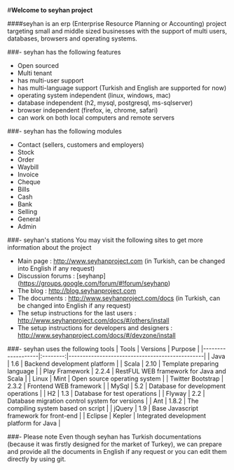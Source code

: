 #**Welcome to seyhan project** 

####seyhan is an erp (Enterprise Resource Planning or Accounting) project targeting small and middle sized businesses with the support of multi users, databases, browsers and operating systems.

###- seyhan has the following features
* Open sourced
* Multi tenant
* has multi-user support 
* has multi-language support (Turkish and English are supported for now)
* operating system independent (linux, windows, mac)
* database independent (h2, mysql, postgresql, ms-sqlserver)
* browser independent (firefox, ie, chrome, safari)
* can work on both local computers and remote servers

###- seyhan has the following modules
* Contact (sellers, customers and employers)
* Stock
* Order
* Waybill
* Invoice
* Cheque
* Bills
* Cash
* Bank
* Selling
* General
* Admin

###- seyhan's stations
You may visit the following sites to get more information about the project
* Main page : http://www.seyhanproject.com (in Turkish, can be changed into English if any request)
* Discussion forums : [seyhanp] (https://groups.google.com/forum/#!forum/seyhanp)
* The blog : http://blog.seyhanproject.com
* The documents : http://www.seyhanproject.com/docs (in Turkish, can be changed into English if any request)
* The setup instructions for the last users : http://www.seyhanproject.com/docs/#/others/install
* The setup instructions for developers and designers : http://www.seyhanproject.com/docs/#/devzone/install

###- seyhan uses the following tools
| Tools             | Versions | Purpose                                        |
|-------------------|:--------:|------------------------------------------------|
| Java              |   1.6    | Backend development platform                   |
| Scala             |   2.10   | Template preparing language                    |
| Play Framework    |  2.2.4   | RestFUL WEB framework for Java and Scala       |
| Linux             |   Mint   | Open source operating system                   |
| Twitter Bootstrap |  2.3.2   | Frontend WEB framework                         |
| MySql             |   5.2    | Database for development operations            |
| H2                |   1.3    | Database for test operations                   |
| Flyway            |   2.2    | Database migration control system for versions |
| Ant               |  1.8.2   | The compiling system based on script           |
| jQuery            |   1.9    | Base Javascript framework for front-end        |
| Eclipse           |  Kepler  | Integrated development platform for Java       |

###- Please note
Even though seyhan has Turkish documentations (because it was firstly designed for the market of Turkey), we can prepare and provide all the documents in English if any request or you can edit them directly by using git.
